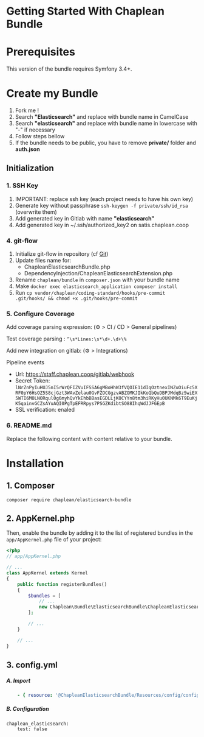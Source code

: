 Getting Started With Chaplean Bundle
====================================

# Prerequisites

This version of the bundle requires Symfony 3.4+.

# Create my Bundle

1. Fork me !
1. Search **"Elasticsearch"** and replace with bundle name in CamelCase
1. Search **"elasticsearch"** and replace with bundle name in lowercase with "-" if necessary
1. Follow steps bellow
1. If the bundle needs to be public, you have to remove **private/** folder and **auth.json**

## Initialization

### 1. SSH Key

1. IMPORTANT: replace ssh key (each project needs to have his own key)
1. Generate key without passphrase `ssh-keygen -f private/ssh/id_rsa` (overwrite them)
1. Add generated key in Gitlab with name **"elasticsearch"**
1. Add generated key in ~/.ssh/authorized_key2 on satis.chaplean.coop

### 4. git-flow

1. Initialize git-flow in repository (cf [Git](https://docs.google.com/document/d/1oBOi_ODucIE0aBGMOnLLTZyzEw0vGT_X1lef0RjJBso/edit))
1. Update files name for:
    * ChapleanElasticsearchBundle.php
    * DependencyInjection/ChapleanElasticsearchExtension.php
1. Rename `chaplean/bundle` in `composer.json` with your bundle name
1. Make `docker exec elasticsearch_application composer install`
1. Run `cp vendor/chaplean/coding-standard/hooks/pre-commit .git/hooks/ && chmod +x .git/hooks/pre-commit`

### 5. Configure Coverage

Add coverage parsing expression: (⚙ > CI / CD > General pipelines)

Test coverage parsing : `^\s*Lines:\s*\d+.\d+\%`

Add new integration on gitlab: (⚙ > Integrations)

Pipeline events
* Url: https://staff.chaplean.coop/gitlab/webhook
* Secret Token: `lNrZnPyIuHUJ5nI5rWrQFIZVuIFSSA6gMBoHhW3fVQOIE11dIqOztnexINZuOiuFc5XRF0pY6HsOZ5S8cjGzt3WAvZelau0GvFZOCGgzvABZOMKJIkKoQbQuDBPJMdqBzSwiEX5WTI6MOLNORqul0g6myhQvYkEhbBBasEGDLLjKOCYYn8tm3hiRKyHu0UKNMk6T9EuKjK5qainvGCZsAYuAQI0PgTpEFRRpys7PSGZKdibtSO88IhqWdJJFGEpB`
* SSL verification: enaled

### 6. README.md

Replace the following content with content relative to your bundle.

# Installation

## 1. Composer

```console
composer require chaplean/elasticsearch-bundle
```

## 2. AppKernel.php

Then, enable the bundle by adding it to the list of registered bundles
in the `app/AppKernel.php` file of your project:

```php
<?php
// app/AppKernel.php

// ...
class AppKernel extends Kernel
{
    public function registerBundles()
    {
        $bundles = [
            // ...
            new Chaplean\Bundle\ElasticsearchBundle\ChapleanElasticsearchBundle(),
        ];

        // ...
    }

    // ...
}
```

## 3. config.yml

##### A. Import

```yaml
    - { resource: '@ChapleanElasticsearchBundle/Resources/config/config.yml' }
```

##### B. Configuration

```
chaplean_elasticsearch:
    test: false
```
